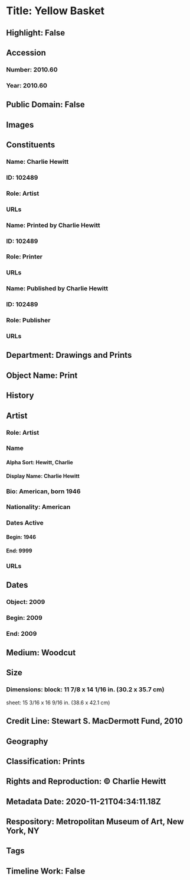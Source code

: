 # Title: Yellow Basket
## Highlight: False
## Accession
### Number: 2010.60
### Year: 2010.60
## Public Domain: False
## Images
## Constituents
### Name: Charlie Hewitt
### ID: 102489
### Role: Artist
### URLs
### Name: Printed by Charlie Hewitt
### ID: 102489
### Role: Printer
### URLs
### Name: Published by Charlie Hewitt
### ID: 102489
### Role: Publisher
### URLs
## Department: Drawings and Prints
## Object Name: Print
## History
## Artist
### Role: Artist
### Name
#### Alpha Sort: Hewitt, Charlie
#### Display Name: Charlie Hewitt
### Bio: American, born 1946
### Nationality: American
### Dates Active
#### Begin: 1946
#### End: 9999
### URLs
## Dates
### Object: 2009
### Begin: 2009
### End: 2009
## Medium: Woodcut
## Size
### Dimensions: block: 11 7/8 x 14 1/16 in. (30.2 x 35.7 cm)
sheet: 15 3/16 x 16 9/16 in. (38.6 x 42.1 cm)
## Credit Line: Stewart S. MacDermott Fund, 2010
## Geography
## Classification: Prints
## Rights and Reproduction: © Charlie Hewitt
## Metadata Date: 2020-11-21T04:34:11.18Z
## Respository: Metropolitan Museum of Art, New York, NY
## Tags
## Timeline Work: False